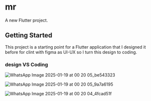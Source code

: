 # mr

A new Flutter project.

## Getting Started

This project is a starting point for a Flutter application that I designed it before for clint with figma as UI-UX so I turn this design to coding.

### design VS Coding

![WhatsApp Image 2025-01-19 at 00 20 05_be543323](https://github.com/user-attachments/assets/75ae9e94-8335-429e-b355-23995e1a3bc7)


![WhatsApp Image 2025-01-19 at 00 20 05_9a7a6195](https://github.com/user-attachments/assets/733d0a39-9229-4cd7-9607-72be44fb1e21)

![WhatsApp Image 2025-01-19 at 00 20 04_4fcad51f](https://github.com/user-attachments/assets/6a1bb01d-6994-48b7-9107-fd5decab9b36)

 
 
